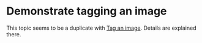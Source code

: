 # Demonstrate tagging an image
This topic seems to be a duplicate with [Tag an image](/Domain_2_Image_Creation_Management_and_Registry/Tag_an_image.md).
Details are explained there.
